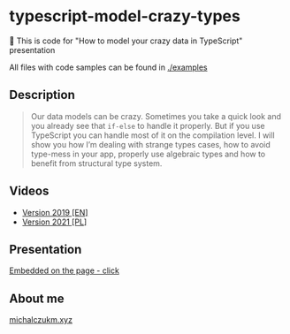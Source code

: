 # typescript-model-crazy-types

👋 This is code for "How to model your crazy data in TypeScript" presentation

All files with code samples can be found in [./examples](./examples)

## Description

> Our data models can be crazy. Sometimes you take a quick look and you already see that `if-else` to handle it properly. But if you use TypeScript you can handle most of it on the compilation level. I will show you how I’m dealing with strange types cases, how to avoid type-mess in your app, properly use algebraic types and how to benefit from structural type system.

## Videos

- [Version 2019 [EN]](https://www.youtube.com/watch?v=HQ-7ldlWXmY&feature=youtu.be)
- [Version 2021 [PL]](https://www.youtube.com/watch?t=2326&v=1hqY1Fyl6-M&feature=youtu.be)

## Presentation

[Embedded on the page - click](http://bit.ly/ts-model)

## About me

[michalczukm.xyz](https://michalczukm.xyz)
